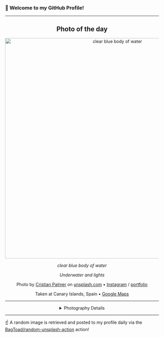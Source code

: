 ### 👋 Welcome to my GitHub Profile!

----
<div align="center">

## Photo of the day
  
  <a href="https://unsplash.com/photos/clear-blue-body-of-water-XexawgzYOBc"><img width="720" src="https://images.unsplash.com/photo-1530053969600-caed2596d242?crop=entropy&cs=tinysrgb&fit=max&fm=jpg&ixid=M3w1OTQ0OTd8MHwxfHJhbmRvbXx8fHx8fHx8fDE3NDk5Njc3ODh8&ixlib=rb-4.1.0&q=80&w=1080" alt="clear blue body of water"></a>
  
  <em>clear blue body of water</em>
  
  <em>Underwater and lights</em>

  Photo by [Cristian Palmer](https://www.instagram.com/icristianla/?hl=es) on [unsplash.com](https://unsplash.com/) • [Instagram](https://instagram.com/icristianla) / [portfolio](https://www.instagram.com/icristianla/?hl=es)
  
  Taken at Canary Islands, Spain • [Google Maps](https://www.google.com/maps/search/?api=1&query=28.2915637,-16.6291304)
  
  ---
  
<details>
<summary>Photography Details</summary>
  
| Parameter     | Value |
| ------------- | ----- |
| Camera Model  | HERO6 Black |
| Exposure Time | 1/240 |
| Aperture      | 2.8 |
| Focal Length  | 3.0 |
| ISO           | 181 |
| Location      | Canary Islands, Spain (Spain) |
| Coordinates   | Latitude 28.2915637, Longitude -16.6291304 |

</details>

</div>

----

☝️ A random image is retrieved and posted to my profile daily via the [BagToad/random-unsplash-action](https://github.com/BagToad/random-unsplash-action) action!
